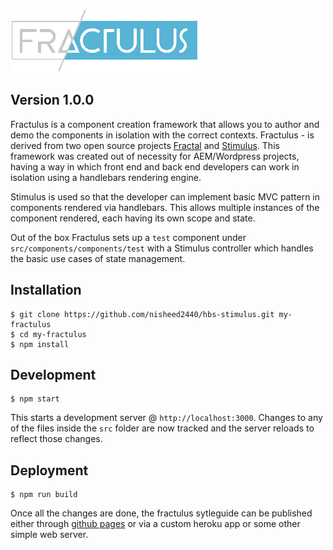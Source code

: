 ![fractulus-logo](/src/fractulus/assets/fractulus-logo-small.png "Logo")

Version **1.0.0**
---
Fractulus is a component creation framework that allows you to author and demo the components in isolation with the correct contexts. Fractulus - is derived from two open source projects [Fractal](https://fractal.build/) and [Stimulus](https://stimulusjs.org/). This framework was created out of necessity for AEM/Wordpress projects, having a way in which front end and back end developers can work in isolation using a handlebars rendering engine.

Stimulus is used so that the developer can implement basic MVC pattern in components rendered via handlebars. This allows multiple instances of the component rendered, each having its own scope and state.

Out of the box Fractulus sets up a `test` component under `src/components/components/test` with a Stimulus controller which handles the basic use cases of state management.

## Installation
```
$ git clone https://github.com/nisheed2440/hbs-stimulus.git my-fractulus
$ cd my-fractulus
$ npm install
```

## Development
```
$ npm start
```
This starts a development server @ `http://localhost:3000`. Changes to any of the files inside the `src` folder are now tracked and the server reloads to reflect those changes.

## Deployment
```
$ npm run build
```
Once all the changes are done, the fractulus sytleguide can be published either through [github pages](https://pages.github.com/) or via a custom heroku app or some other simple web server. 